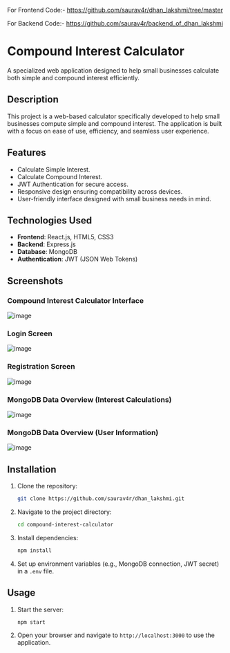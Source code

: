 For Frontend Code:- https://github.com/saurav4r/dhan_lakshmi/tree/master


For Backend Code:- https://github.com/saurav4r/backend_of_dhan_lakshmi


# Compound Interest Calculator

A specialized web application designed to help small businesses calculate both simple and compound interest efficiently.

## Description

This project is a web-based calculator specifically developed to help small businesses compute simple and compound interest. The application is built with a focus on ease of use, efficiency, and seamless user experience.

## Features

- Calculate Simple Interest.
- Calculate Compound Interest.
- JWT Authentication for secure access.
- Responsive design ensuring compatibility across devices.
- User-friendly interface designed with small business needs in mind.

## Technologies Used

- **Frontend**: React.js, HTML5, CSS3
- **Backend**: Express.js
- **Database**: MongoDB
- **Authentication**: JWT (JSON Web Tokens)

## Screenshots

### Compound Interest Calculator Interface
![image](https://github.com/user-attachments/assets/bc8c0fe3-1b5d-4ed5-8445-9ad372d97319)


### Login Screen
![image](https://github.com/user-attachments/assets/8d54d36b-6e5d-44dc-9b8a-a92f0099bc19)


### Registration Screen
![image](https://github.com/user-attachments/assets/2c8dcb0e-0ee5-47d9-8b17-f58e7a9b1e31)


### MongoDB Data Overview (Interest Calculations)
![image](https://github.com/user-attachments/assets/fbfda660-0d44-4a1b-841b-59c093278277)


### MongoDB Data Overview (User Information)
![image](https://github.com/user-attachments/assets/615f143c-c2b5-4284-a421-dcd1db3564fd)


## Installation

1. Clone the repository:
   ```bash
   git clone https://github.com/saurav4r/dhan_lakshmi.git
   ```
2. Navigate to the project directory:
   ```bash
   cd compound-interest-calculator
   ```
3. Install dependencies:
   ```bash
   npm install
   ```
4. Set up environment variables (e.g., MongoDB connection, JWT secret) in a `.env` file.

## Usage

1. Start the server:
   ```bash
   npm start
   ```
2. Open your browser and navigate to `http://localhost:3000` to use the application.


